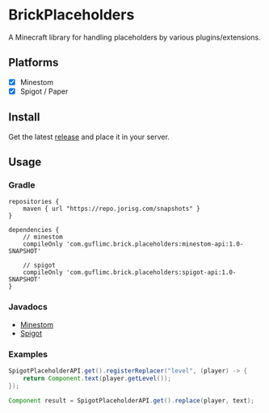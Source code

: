 # BrickPlaceholders

A Minecraft library for handling placeholders by various plugins/extensions.

## Platforms

* [x] Minestom
* [x] Spigot / Paper

## Install

Get the latest [release](https://github.com/GufliMC/BrickPlaceholders/releases) and place it in your server.

## Usage

### Gradle

```
repositories {
    maven { url "https://repo.jorisg.com/snapshots" }
}

dependencies {
    // minestom
    compileOnly 'com.guflimc.brick.placeholders:minestom-api:1.0-SNAPSHOT'
    
    // spigot
    compileOnly 'com.guflimc.brick.placeholders:spigot-api:1.0-SNAPSHOT'
}
```

### Javadocs

* [Minestom](https://guflimc.github.io/BrickPlaceholders/minestom)
* [Spigot](https://guflimc.github.io/BrickPlaceholders/spigot)


### Examples

```java
SpigotPlaceholderAPI.get().registerReplacer("level", (player) -> {
    return Component.text(player.getLevel());
});

Component result = SpigotPlaceholderAPI.get().replace(player, text);
```


